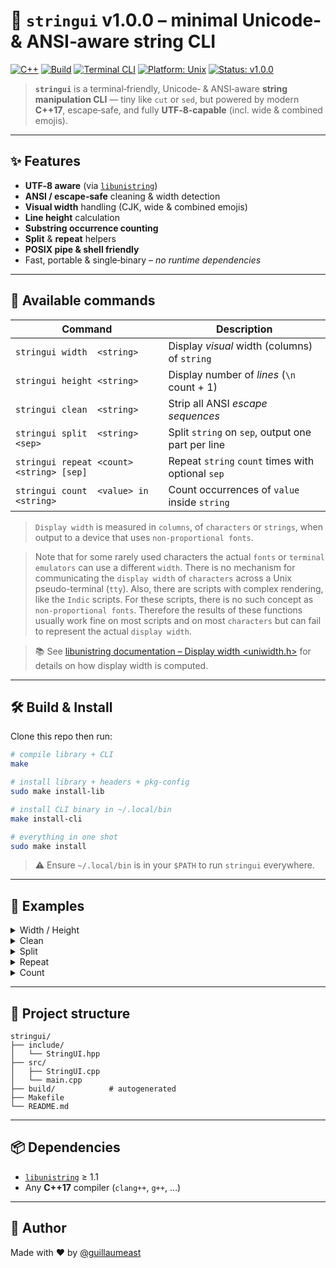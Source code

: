 # 🎨 **`stringui` v1.0.0** – minimal Unicode‑ & ANSI‑aware string CLI

[![C++](https://img.shields.io/badge/language-C%2B%2B17-blue)](https://en.cppreference.com/)
[![Build](https://img.shields.io/badge/build-clang%2B%2B-orange)](https://clang.llvm.org/)
[![Terminal CLI](https://img.shields.io/badge/type-CLI-lightgrey)](https://en.wikipedia.org/wiki/Command-line_interface)
[![Platform: Unix](https://img.shields.io/badge/platform-Unix-darkgreen)](https://en.wikipedia.org/wiki/Unix)
[![Status: v1.0.0](https://img.shields.io/badge/status-v1.0.0-brightgreen)](https://github.com/guillaumeast/stringui/releases/tag/v1.0.0)

> **`stringui`** is a terminal‑friendly, Unicode‑ & ANSI‑aware **string manipulation CLI** — tiny like `cut` or `sed`, but powered by modern **C++17**, escape‑safe, and fully **UTF‑8‑capable** (incl. wide & combined emojis).

---

## ✨ Features

- **UTF‑8 aware** (via [`libunistring`](https://www.gnu.org/software/libunistring/))
- **ANSI / escape‑safe** cleaning & width detection
- **Visual width** handling (CJK, wide & combined emojis)
- **Line height** calculation
- **Substring occurrence counting**
- **Split** & **repeat** helpers
- **POSIX pipe & shell friendly**
- Fast, portable & single‑binary – *no runtime dependencies*

---

## 🚀 Available commands

| Command                                    | Description                                             |
|--------------------------------------------|---------------------------------------------------------|
| `stringui width  <string>`                 | Display *visual* width (columns) of `string`           |
| `stringui height <string>`                 | Display number of *lines* (`\n` count + 1)            |
| `stringui clean  <string>`                 | Strip all ANSI *escape sequences*                      |
| `stringui split  <string> <sep>`           | Split `string` on `sep`, output one part per line      |
| `stringui repeat <count> <string> [sep]`   | Repeat `string` `count` times with optional `sep`      |
| `stringui count  <value> in <string>`      | Count occurrences of `value` inside `string`           |

> `Display width` is measured in `columns`, of `characters` or `strings`, when output to a device that uses `non-proportional fonts`.

> Note that for some rarely used characters the actual `fonts` or `terminal emulators` can use a different `width`. There is no mechanism for communicating the `display width` of `characters` across a Unix pseudo-terminal (`tty`).
> Also, there are scripts with complex rendering, like the `Indic` scripts. For these scripts, there is no such concept as `non-proportional fonts`. Therefore the results of these functions usually work fine on most scripts and on most `characters` but can fail to represent the actual `display width`.

> 📚 See [libunistring documentation – Display width <uniwidth.h>](https://www.gnu.org/software/libunistring/manual/libunistring.html#uniwidth_002eh) for details on how display width is computed.

---

## 🛠️ Build & Install

Clone this repo then run:

```bash
# compile library + CLI
make

# install library + headers + pkg‑config
sudo make install-lib

# install CLI binary in ~/.local/bin
make install-cli

# everything in one shot
sudo make install
```

> ⚠️ Ensure `~/.local/bin` is in your `$PATH` to run `stringui` everywhere.

---

## 🧪 Examples

<details>
<summary>Width / Height</summary>

```bash
red="\033[31m"; reset="\033[0m"

stringui width  "1🛑4"                # 4
stringui height "a\nb\nc"           # 3
stringui width  "${red}1${reset}🛑4"  # 4 (escapes ignored)
```
</details>

<details>
<summary>Clean</summary>

```bash
stringui clean "${red}Red${reset}"    # "Red"
```
</details>

<details>
<summary>Split</summary>

```bash
stringui split "a-b-c" "-"            # "a\nb\nc"
```
</details>

<details>
<summary>Repeat</summary>

```bash
stringui repeat 3 "foo" "-"           # "foo-foo-foo"
```
</details>

<details>
<summary>Count</summary>

```bash
stringui count "-" in "a-b-c-d-"      # 4
```
</details>

---

## 📁 Project structure

```
stringui/
├── include/
│   └── StringUI.hpp
├── src/
│   ├── StringUI.cpp
│   └── main.cpp
├── build/            # autogenerated
├── Makefile
└── README.md
```

---

## 📦 Dependencies

- [`libunistring`](https://www.gnu.org/software/libunistring/) ≥ 1.1
- Any **C++17** compiler (`clang++`, `g++`, …)

---

## 👤 Author

Made with ❤️ by [@guillaumeast](https://github.com/guillaumeast)
